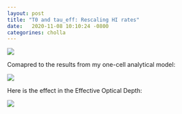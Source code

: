 ```yaml
---
layout: post
title: "T0 and tau_eff: Rescaling HI rates"
date:   2020-11-08 10:10:24 -0800
categorines: cholla
---
```



<img src="{{ site.url }}assets/images/grid_scale_H_phase_diagram.png">



Comapred to the results from my one-cell analytical model:




<img src="{{ site.url }}assets/images/temp_evolution_HI_scale.png">



Here is the effect in the Effective Optical Depth:


<img src="{{ site.url }}assets/images/grid_scale_H_optical_depth_new.png">
                                      

